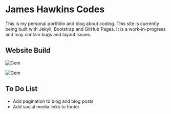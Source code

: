 # James Hawkins Codes

This is my personal portfolio and blog about coding. This site is currently being built with Jekyll, Bootstrap and GitHub Pages. It is a work-in-progress and may contain bugs and layout issues.

## Website Build

![Gem](https://img.shields.io/gem/dv/jekyll/4.3.2?logo=jekyll&label=Jekyll&link=https%3A%2F%2Fjekyllrb.com%2F)

![Gem](https://img.shields.io/gem/dv/Ruby/3.2?logo=ruby)

## To Do List

* Add pagination to blog and blog posts
* Add social media links to footer
